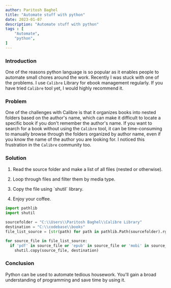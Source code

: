 ```yaml
---
author: Paritosh Baghel
title: "Automate stuff with python"
date: 2023-01-07
description: "Automate stuff with python"
tags : [
    "Automate",
    "python",
]
---
```


### Introduction

One of the reasons python language is so popular as it enables people to automate small chores around the work. Recently I was stuck with one of the problems. I use `Calibre` Library for ebook management regularly. If you have tried `Calibre` tool yet, I would highly recommend it.

### Problem

One of the challenges with Calibre is that it organizes books into nested folders based on the author's name, which can make it difficult to locate a specific book if you don't remember the author's name. If you want to search for a book without using the `Calibre` tool, it can be time-consuming to manually browse through the folders organized by author name, even if you know the name of the author you are looking for. I noticed this frustration in the `Calibre` community too.

### Solution

1. Read the source folder and make a list of all files (nested or otherwise).
    
2. Loop through files and filter them by media type.
    
3. Copy the file using \`shutil\` library.
    
4. Enjoy your coffee.
    

```python
import pathlib
import shutil
    
sourcefolder = "C:\\Users\\Paritosh Baghel\\Calibre Library"
destination = "C:\\codebase\\books"
file_list_source = [str(path) for path in pathlib.Path(sourcefolder).rglob("*.*") if path.is_file()]

for source_file in file_list_source:
  if 'pdf' in source_file or 'epub' in source_file or 'mobi' in source_file:
    shutil.copy(source_file, destination)
```

### Conclusion

Python can be used to automate tedious housework. You'll gain a broad understanding of programming and save time by using it.